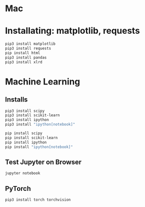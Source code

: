 # Mac
# Installating: matplotlib,  requests
```sh
pip3 install matplotlib
pip3 install requests
pip install html
pip3 install pandas
pip3 install xlrd
```

# Machine Learning
## Installs
```sh
pip3 install scipy
pip3 install scikit-learn
pip3 install ipython
pip3 install "ipython[notebook]"
```

```sh
pip install scipy
pip install scikit-learn
pip install ipython
pip install "ipython[notebook]"
```
## Test Jupyter on Browser
```sh
jupyter notebook
```

## PyTorch

```sh
pip3 install torch torchvision
```



